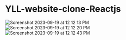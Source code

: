 # YLL-website-clone-Reactjs


![Screenshot 2023-09-19 at 12 12 13 PM](https://github.com/vikashg4/YLL-website-clone-Reactjs/assets/130660634/8be147a0-54c5-4c6b-a5ba-a03f51c50ffc)
![Screenshot 2023-09-19 at 12 12 20 PM](https://github.com/vikashg4/YLL-website-clone-Reactjs/assets/130660634/689d4032-8cea-433c-aa78-da735a14421a)
![Screenshot 2023-09-19 at 12 12 43 PM](https://github.com/vikashg4/YLL-website-clone-Reactjs/assets/130660634/ccdaa54b-8790-421b-9b49-25d02ddd44ee)
